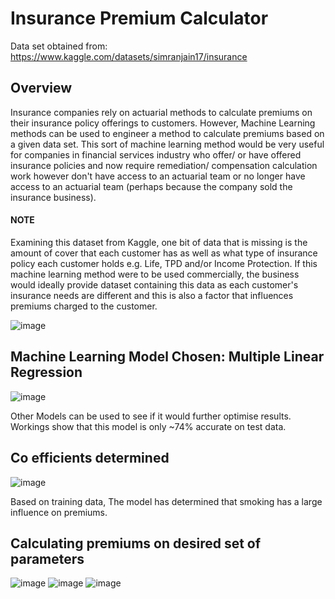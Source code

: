 # Insurance Premium Calculator

Data set obtained from: https://www.kaggle.com/datasets/simranjain17/insurance

## Overview
Insurance companies rely on actuarial methods to calculate premiums on their insurance policy offerings to customers. However, Machine Learning methods can be used to engineer a method to calculate premiums based on a given data set.
This sort of machine learning method would be very useful for companies in financial services industry who offer/ or have offered insurance policies and now require remediation/ compensation calculation work however don't have access to an actuarial team or no longer have access to an actuarial team (perhaps because the company sold the insurance business).

#### NOTE
Examining this dataset from Kaggle, one bit of data that is missing is the amount of cover that each customer has as well as what type of insurance policy each customer holds e.g. Life, TPD and/or Income Protection. If this machine learning method were to be used commercially, the business would ideally provide dataset containing this data as each customer's insurance needs are different and this is also a factor that influences premiums charged to the customer.

![image](https://github.com/TON369777/Insurance-Premium-Calculation/assets/156875448/1b9bc701-2647-46a8-8de7-43e215c20663)


## Machine Learning Model Chosen: Multiple Linear Regression

![image](https://github.com/TON369777/Insurance-Premium-Calculation/assets/156875448/d13922e7-4806-466f-a80c-2a5ce62684e4)

Other Models can be used to see if it would further optimise results. Workings show that this model is only ~74% accurate on test data.

## Co efficients determined
![image](https://github.com/TON369777/Insurance-Premium-Calculation/assets/156875448/56fbb4ea-527a-4721-9c7c-293ed40a7789)

Based on training data, The model has determined that smoking has a large influence on premiums.

## Calculating premiums on desired set of parameters

![image](https://github.com/TON369777/Insurance-Premium-Calculation/assets/156875448/4c96b0f1-6fff-475d-9d48-7f8f1e64ff0d)
![image](https://github.com/TON369777/Insurance-Premium-Calculation/assets/156875448/489c398f-b328-4eae-a114-92a9aec54e8c)
![image](https://github.com/TON369777/Insurance-Premium-Calculation/assets/156875448/bb987f37-78ef-4bc5-aac0-b665dfe7f326)
